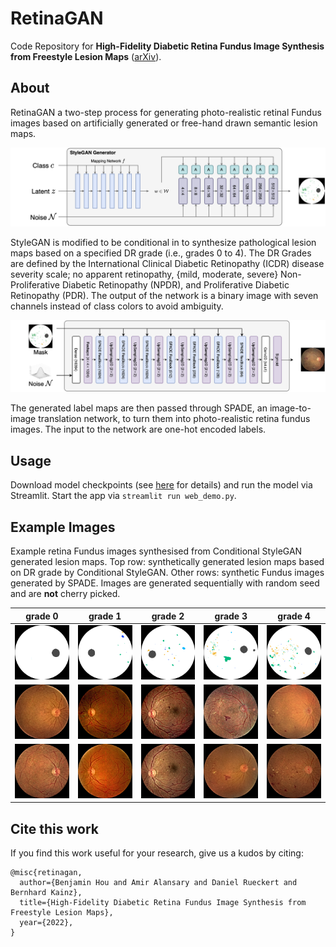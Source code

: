 # RetinaGAN

Code Repository for **High-Fidelity Diabetic Retina Fundus Image Synthesis from Freestyle Lesion Maps** ([arXiv](https://arxiv.org/abs/xxxx.xxxxx)).

## About

RetinaGAN a two-step process for generating photo-realistic retinal Fundus images based on artificially generated or free-hand drawn semantic lesion maps.

![Conditional StyleGAN](assets/cStyleGAN.png)

StyleGAN is modified to be conditional in to synthesize pathological lesion maps based on a specified DR grade (i.e., grades 0 to 4). The DR Grades are defined by the International Clinical Diabetic Retinopathy (ICDR) disease severity scale; no apparent retinopathy, {mild, moderate, severe} Non-Proliferative Diabetic Retinopathy (NPDR), and Proliferative Diabetic Retinopathy (PDR). The output of the network is a binary image with seven channels instead of class colors to avoid ambiguity.

![SPADE](assets/GauGAN.png)

The generated label maps are then passed through SPADE, an image-to-image translation network, to turn them into photo-realistic retina fundus images. The input to the network are one-hot encoded labels.

## Usage

Download model checkpoints (see [here](checkpoints/README.md) for details) and run the model via Streamlit. Start the app via `streamlit run web_demo.py`.

## Example Images

Example retina Fundus images synthesised from Conditional StyleGAN generated lesion maps. Top row: synthetically generated lesion maps based on DR grade by Conditional StyleGAN. Other rows: synthetic Fundus images generated by SPADE. Images are generated sequentially with random seed and are **not** cherry picked.

| grade 0                                                      | grade 1                                                      | grade 2                                                      | grade 3                                                      | grade 4                                                      |
|--------------------------------------------------------------|--------------------------------------------------------------|--------------------------------------------------------------|--------------------------------------------------------------|--------------------------------------------------------------|
| ![](assets/sample_images/mask_class_0_batch_0.png)           | ![](assets/sample_images/mask_class_1_batch_0.png)           | ![](assets/sample_images/mask_class_2_batch_0.png)           | ![](assets/sample_images/mask_class_3_batch_0.png)           | ![](assets/sample_images/mask_class_4_batch_0.png)           |
| ![](assets/sample_images/image_class_0_batch_0_sample_0.png) | ![](assets/sample_images/image_class_1_batch_0_sample_0.png) | ![](assets/sample_images/image_class_2_batch_0_sample_0.png) | ![](assets/sample_images/image_class_3_batch_0_sample_0.png) | ![](assets/sample_images/image_class_4_batch_0_sample_0.png) |
| ![](assets/sample_images/image_class_0_batch_0_sample_1.png) | ![](assets/sample_images/image_class_1_batch_0_sample_1.png) | ![](assets/sample_images/image_class_2_batch_0_sample_1.png) | ![](assets/sample_images/image_class_3_batch_0_sample_1.png) | ![](assets/sample_images/image_class_4_batch_0_sample_1.png) |

## Cite this work

If you find this work useful for your research, give us a kudos by citing:

```
@misc{retinagan, 
  author={Benjamin Hou and Amir Alansary and Daniel Rueckert and Bernhard Kainz}, 
  title={High-Fidelity Diabetic Retina Fundus Image Synthesis from Freestyle Lesion Maps}, 
  year={2022}, 
}
```

